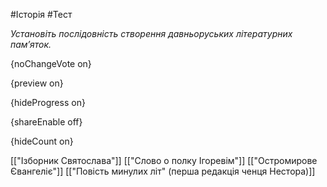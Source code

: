 #Історія #Тест

*Установіть послідовність створення давньоруських літературних пам’яток.*

{noChangeVote on}

{preview on}

{hideProgress on}

{shareEnable off}

{hideCount on}

[["Ізборник Святослава"]]
[["Слово о полку Ігоревім"]]
[["Остромирове Євангеліє"]]
[["Повість минулих літ" (перша редакція ченця Нестора)]]

